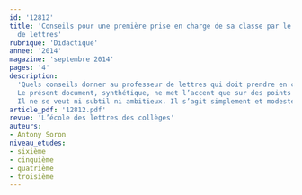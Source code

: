 ```yaml
---
id: '12812'
title: 'Conseils pour une première prise en charge de sa classe par le professeur
  de lettres'
rubrique: 'Didactique'
annee: '2014'
magazine: 'septembre 2014'
pages: '4'
description: 
  'Quels conseils donner au professeur de lettres qui doit prendre en charge sa classe pour la première fois ?
  Le présent document, synthétique, ne met l’accent que sur des points « pédagogiques » essentiels et immédiats.
  Il ne se veut ni subtil ni ambitieux. Il s’agit simplement et modestement de répondre aux inquiétudes concrètes et légitimes d’un professeur de lettres sur le point d’accueillir ses élèves…'
article_pdf: '12812.pdf'
revue: 'L’école des lettres des collèges'
auteurs:
- Antony Soron
niveau_etudes:
- sixième
- cinquième
- quatrième
- troisième
---
```

